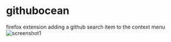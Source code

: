 # githubocean
firefox extension adding a github search item to the context menu 
![screenshot1](https://user-images.githubusercontent.com/58897196/104469213-36fbaa80-55b0-11eb-9a7d-17107b1310e0.png)
